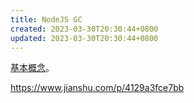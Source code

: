 ```yaml
---
title: NodeJS GC
created: 2023-03-30T20:30:44+0800
updated: 2023-03-30T20:30:44+0800
---
```



[基本概念](../language/gc.md)。

https://www.jianshu.com/p/4129a3fce7bb
